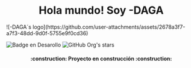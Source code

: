 <h1 align="center"> Hola mundo! Soy -DAGA </h1>
![-DAGA´s logo](https://github.com/user-attachments/assets/2678a3f7-a7f3-48dd-9d0f-5755e9f0cd36)

![Badge en Desarollo](https://img.shields.io/badge/STATUS-EN%20DESAROLLO-green)
![GitHub Org's stars](https://img.shields.io/github/stars/-DAGA?style=social)
<h4 align="center">
:construction: Proyecto en construcción :construction:
</h4>
